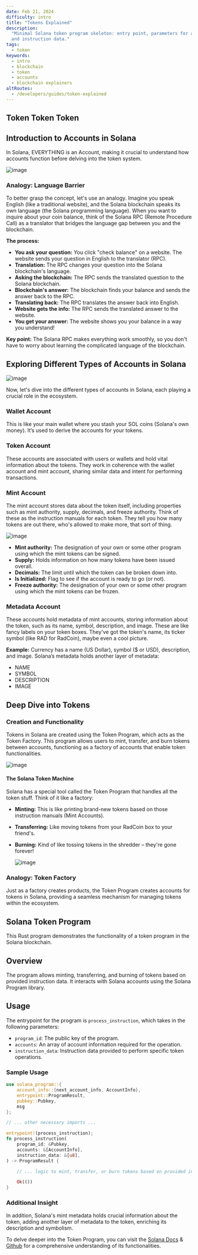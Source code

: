 ```yaml
---
date: Feb 21, 2024
difficulty: intro
title: "Tokens Explained"
description:
  "Minimal Solana token program skeleton: entry point, parameters for accounts,
  and instruction data."
tags:
  - token
keywords:
  - intro
  - blockchain
  - token
  - accounts
  - blockchain explainers
altRoutes:
  - /developers/guides/token-explained
---
```


## Token Token Token

## Introduction to Accounts in Solana

In Solana, EVERYTHING is an Account, making it crucial to understand how
accounts function before delving into the token system.

![image](https://github.com/Ayushjhax/developer-content/assets/116433617/3e30c854-0c57-4174-b5cc-010a976a84a3)

### Analogy: Language Barrier

To better grasp the concept, let's use an analogy. Imagine you speak English
(like a traditional website), and the Solana blockchain speaks its own language
(the Solana programming language). When you want to inquire about your coin
balance, think of the Solana RPC (Remote Procedure Call) as a translator that
bridges the language gap between you and the blockchain.

**The process:**

- **You ask your question:** You click "check balance" on a website. The website
  sends your question in English to the translator (RPC).
- **Translation:** The RPC changes your question into the Solana blockchain's
  language.
- **Asking the blockchain:** The RPC sends the translated question to the Solana
  blockchain.
- **Blockchain's answer:** The blockchain finds your balance and sends the
  answer back to the RPC.
- **Translating back:** The RPC translates the answer back into English.
- **Website gets the info:** The RPC sends the translated answer to the website.
- **You get your answer:** The website shows you your balance in a way you
  understand!

**Key point:** The Solana RPC makes everything work smoothly, so you don't have
to worry about learning the complicated language of the blockchain.

## Exploring Different Types of Accounts in Solana

![image](https://github.com/Ayushjhax/developer-content/assets/116433617/cf253051-a943-43d1-a56e-37e8adc39f46)

Now, let's dive into the different types of accounts in Solana, each playing a
crucial role in the ecosystem.

### Wallet Account

This is like your main wallet where you stash your SOL coins (Solana's own
money). It’s used to derive the accounts for your tokens.

### Token Account

These accounts are associated with users or wallets and hold vital information
about the tokens. They work in coherence with the wallet account and mint
account, sharing similar data and intent for performing transactions.

### Mint Account

The mint account stores data about the token itself, including properties such
as mint authority, supply, decimals, and freeze authority. Think of these as the
instruction manuals for each token. They tell you how many tokens are out there,
who's allowed to make more, that sort of thing.

![image](https://github.com/Ayushjhax/developer-content/assets/116433617/e325ff8a-c020-4ca6-91ad-dda7ea83a32b)

- **Mint authority:** The designation of your own or some other program using
  which the mint tokens can be signed.
- **Supply:** Holds information on how many tokens have been issued overall.
- **Decimals:** The limit until which the token can be broken down into.
- **Is Initialized:** Flag to see if the account is ready to go (or not).
- **Freeze authority:** The designation of your own or some other program using
  which the mint tokens can be frozen.

### Metadata Account

These accounts hold metadata of mint accounts, storing information about the
token, such as its name, symbol, description, and image. These are like fancy
labels on your token boxes. They've got the token's name, its ticker symbol
(like RAD for RadCoin), maybe even a cool picture.

**Example:** Currency has a name (US Dollar), symbol ($ or USD), description,
and image. Solana’s metadata holds another layer of metadata:

- NAME
- SYMBOL
- DESCRIPTION
- IMAGE

## Deep Dive into Tokens

### Creation and Functionality

Tokens in Solana are created using the Token Program, which acts as the Token
Factory. This program allows users to mint, transfer, and burn tokens between
accounts, functioning as a factory of accounts that enable token
functionalities.

![image](https://github.com/Ayushjhax/developer-content/assets/116433617/ece10ac7-028d-4cb1-a737-54cdf6fc6c28)

#### The Solana Token Machine

Solana has a special tool called the Token Program that handles all the token
stuff. Think of it like a factory:

- **Minting:** This is like printing brand-new tokens based on those instruction
  manuals (Mint Accounts).
- **Transferring:** Like moving tokens from your RadCoin box to your friend's.
- **Burning:** Kind of like tossing tokens in the shredder – they're gone
  forever!

  ![image](https://github.com/Ayushjhax/developer-content/assets/116433617/012918dc-cc23-4ca9-b6c5-7c9c2052e4aa)

### Analogy: Token Factory

Just as a factory creates products, the Token Program creates accounts for
tokens in Solana, providing a seamless mechanism for managing tokens within the
ecosystem.

## Solana Token Program

This Rust program demonstrates the functionality of a token program in the
Solana blockchain.

## Overview

The program allows minting, transferring, and burning of tokens based on
provided instruction data. It interacts with Solana accounts using the Solana
Program library.

## Usage

The entrypoint for the program is `process_instruction`, which takes in the
following parameters:

- `program_id`: The public key of the program.
- `accounts`: An array of account information required for the operation.
- `instruction_data`: Instruction data provided to perform specific token
  operations.

### Sample Usage

```rust
use solana_program::{
    account_info::{next_account_info, AccountInfo},
    entrypoint::ProgramResult,
    pubkey::Pubkey,
    msg
};

// ... other necessary imports ...

entrypoint!(process_instruction);
fn process_instruction(
    program_id: &Pubkey,
    accounts: &[AccountInfo],
    instruction_data: &[u8],
) -> ProgramResult {

    // ... logic to mint, transfer, or burn tokens based on provided instruction_data ...

    Ok(())
}
```

### Additional Insight

In addition, Solana's mint metadata holds crucial information about the token,
adding another layer of metadata to the token, enriching its description and
symbolism.

To delve deeper into the Token Program, you can visit the
[Solana Docs](https://spl.solana.com/token) &
[Github](https://solana-labs.github.io/solana-program-library/token/js/modules.html)
for a comprehensive understanding of its functionalities.
